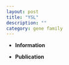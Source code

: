 ```yaml
---
layout: post
title: "YSL"
description: ""
category: gene family
---
```


* **Information**  

* **Publication**  


